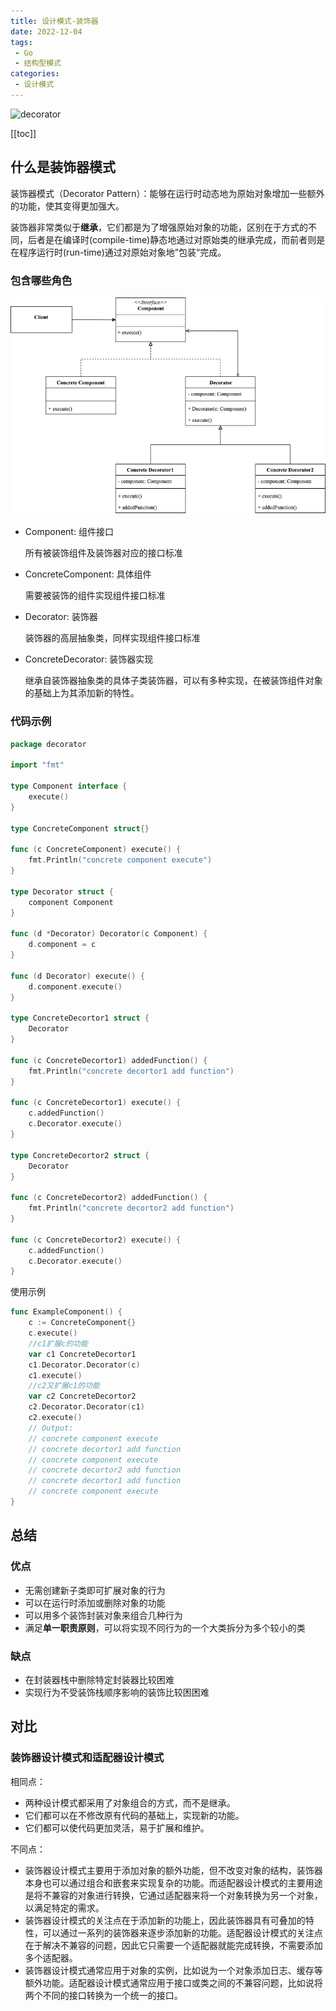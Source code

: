 ```yaml
---
title: 设计模式-装饰器
date: 2022-12-04
tags:
 - Go
 - 结构型模式
categories:
 - 设计模式
---
```


![decorator](https://refactoringguru.cn/images/patterns/content/decorator/decorator-2x.png)

<!-- more -->

[[toc]]

## 什么是装饰器模式

装饰器模式（Decorator Pattern）：能够在运行时动态地为原始对象增加一些额外的功能，使其变得更加强大。

装饰器非常类似于**继承**，它们都是为了增强原始对象的功能，区别在于方式的不同，后者是在编译时(compile-time)静态地通过对原始类的继承完成，而前者则是在程序运行时(run-time)通过对原始对象地”包装“完成。

### 包含哪些角色

![decorator](../images/decorator.png)

- Component: 组件接口
  
  所有被装饰组件及装饰器对应的接口标准

- ConcreteComponent: 具体组件
  
  需要被装饰的组件实现组件接口标准

- Decorator: 装饰器
  
  装饰器的高层抽象类，同样实现组件接口标准

- ConcreteDecorator: 装饰器实现
  
  继承自装饰器抽象类的具体子类装饰器，可以有多种实现，在被装饰组件对象的基础上为其添加新的特性。

### 代码示例

```go
package decorator

import "fmt"

type Component interface {
	execute()
}

type ConcreteComponent struct{}

func (c ConcreteComponent) execute() {
	fmt.Println("concrete component execute")
}

type Decorator struct {
	component Component
}

func (d *Decorator) Decorator(c Component) {
	d.component = c
}

func (d Decorator) execute() {
	d.component.execute()
}

type ConcreteDecortor1 struct {
	Decorator
}

func (c ConcreteDecortor1) addedFunction() {
	fmt.Println("concrete decortor1 add function")
}

func (c ConcreteDecortor1) execute() {
	c.addedFunction()
	c.Decorator.execute()
}

type ConcreteDecortor2 struct {
	Decorator
}

func (c ConcreteDecortor2) addedFunction() {
	fmt.Println("concrete decortor2 add function")
}

func (c ConcreteDecortor2) execute() {
	c.addedFunction()
	c.Decorator.execute()
}
```

使用示例

```go
func ExampleComponent() {
	c := ConcreteComponent{}
	c.execute()
	//c1扩展c的功能
	var c1 ConcreteDecortor1
	c1.Decorator.Decorator(c)
	c1.execute()
	//c2又扩展c1的功能
	var c2 ConcreteDecortor2
	c2.Decorator.Decorator(c1)
	c2.execute()
	// Output:
	// concrete component execute
	// concrete decortor1 add function
	// concrete component execute
	// concrete decortor2 add function
	// concrete decortor1 add function
	// concrete component execute
}
```

## 总结

### 优点

- 无需创建新子类即可扩展对象的行为
- 可以在运行时添加或删除对象的功能
- 可以用多个装饰封装对象来组合几种行为
- 满足**单一职责原则**，可以将实现不同行为的一个大类拆分为多个较小的类

### 缺点

- 在封装器栈中删除特定封装器比较困难
- 实现行为不受装饰栈顺序影响的装饰比较困困难

## 对比

### 装饰器设计模式和适配器设计模式

相同点：

- 两种设计模式都采用了对象组合的方式，而不是继承。
- 它们都可以在不修改原有代码的基础上，实现新的功能。
- 它们都可以使代码更加灵活，易于扩展和维护。

不同点：

- 装饰器设计模式主要用于添加对象的额外功能，但不改变对象的结构，装饰器本身也可以通过组合和嵌套来实现复杂的功能。而适配器设计模式的主要用途是将不兼容的对象进行转换，它通过适配器来将一个对象转换为另一个对象，以满足特定的需求。
- 装饰器设计模式的关注点在于添加新的功能上，因此装饰器具有可叠加的特性，可以通过一系列的装饰器来逐步添加新的功能。适配器设计模式的关注点在于解决不兼容的问题，因此它只需要一个适配器就能完成转换，不需要添加多个适配器。
- 装饰器设计模式通常应用于对象的实例，比如说为一个对象添加日志、缓存等额外功能。适配器设计模式通常应用于接口或类之间的不兼容问题，比如说将两个不同的接口转换为一个统一的接口。
